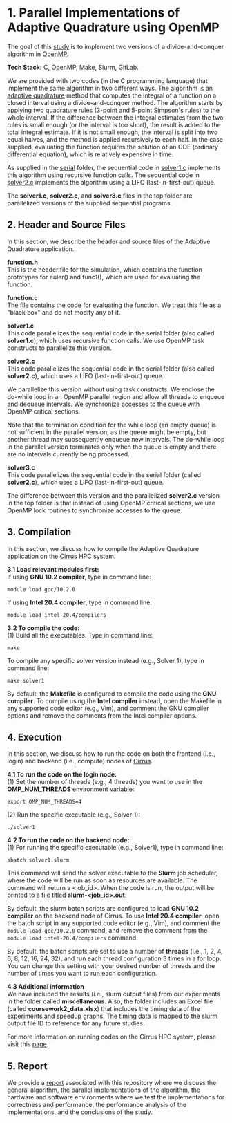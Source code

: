 # 1. Parallel Implementations of Adaptive Quadrature using OpenMP
The goal of this [study](https://github.com/nabilshadman/openmp-adaptive-quadrature/blob/main/report/parallel_adaptive_quadrature_openmp_report.pdf) is to implement two versions of a divide-and-conquer algorithm in [OpenMP](https://www.openmp.org/).

**Tech Stack:** C, OpenMP, Make, Slurm, GitLab.

We are provided with two codes (in the C programming language) that implement the same algorithm in two different ways. The algorithm is an [adaptive quadrature](https://en.wikipedia.org/wiki/Adaptive_quadrature) method that computes the integral of a function on a closed interval using a divide-and-conquer method. The algorithm starts by applying two quadrature rules (3-point and 5-point Simpson's rules) to the whole interval. If the difference between the integral estimates from the two rules is small enough (or the interval is too short), the result is added to the total integral estimate. If it is not small enough, the interval is split into two equal halves, and the method is applied recursively to each half. In the case supplied, evaluating the function requires the solution of an ODE (ordinary differential equation), which is relatively expensive in time.

As supplied in the [serial](https://github.com/nabilshadman/openmp-adaptive-quadrature/tree/main/serial) folder, the sequential code in [solver1.c](https://github.com/nabilshadman/openmp-adaptive-quadrature/blob/main/serial/solver1.c) implements this algorithm using recursive function calls. The sequential code in [solver2.c](https://github.com/nabilshadman/openmp-adaptive-quadrature/blob/main/serial/solver2.c) implements the algorithm using a LIFO (last-in-first-out) queue.

The **solver1.c**, **solver2.c**, and **solver3.c** files in the top folder are parallelized versions of the supplied sequential programs.

## 2. Header and Source Files
In this section, we describe the header and source files of the Adaptive Quadrature application.

**function.h**  
This is the header file for the simulation, which contains the function prototypes for euler() and func1(), which are used for evaluating the function.

**function.c**  
The file contains the code for evaluating the function. We treat this file as a "black box" and do not modify any of it.

**solver1.c**  
This code parallelizes the sequential code in the serial folder (also called **solver1.c**), which uses recursive function calls. We use OpenMP task constructs to parallelize this version.

**solver2.c**  
This code parallelizes the sequential code in the serial folder (also called **solver2.c**), which uses a LIFO (last-in-first-out) queue.

We parallelize this version without using task constructs. We enclose the do-while loop in an OpenMP parallel region and allow all threads to enqueue and dequeue intervals. We synchronize accesses to the queue with OpenMP critical sections.

Note that the termination condition for the while loop (an empty queue) is not sufficient in the parallel version, as the queue might be empty, but another thread may subsequently enqueue new intervals. The do-while loop in the parallel version terminates only when the queue is empty and there are no intervals currently being processed.

**solver3.c**  
This code parallelizes the sequential code in the serial folder (called **solver2.c**), which uses a LIFO (last-in-first-out) queue.

The difference between this version and the parallelized **solver2.c** version in the top folder is that instead of using OpenMP critical sections, we use OpenMP lock routines to synchronize accesses to the queue.

## 3. Compilation
In this section, we discuss how to compile the Adaptive Quadrature application on the [Cirrus](https://www.epcc.ed.ac.uk/hpc-services/cirrus) HPC system.

**3.1 Load relevant modules first:**  
If using **GNU 10.2 compiler**, type in command line:
```
module load gcc/10.2.0
```

If using **Intel 20.4 compiler**, type in command line:
```
module load intel-20.4/compilers
```

**3.2 To compile the code:**  
(1) Build all the executables. Type in command line:
```
make
```

To compile any specific solver version instead (e.g., Solver 1), type in command line:
```
make solver1
```

By default, the **Makefile** is configured to compile the code using the **GNU compiler**. To compile using the **Intel compiler** instead, open the Makefile in any supported code editor (e.g., Vim), and comment the GNU compiler options and remove the comments from the Intel compiler options.

## 4. Execution
In this section, we discuss how to run the code on both the frontend (i.e., login) and backend (i.e., compute) nodes of [Cirrus](https://www.epcc.ed.ac.uk/hpc-services/cirrus).

**4.1 To run the code on the login node:**  
(1) Set the number of threads (e.g., 4 threads) you want to use in the **OMP_NUM_THREADS** environment variable:
```
export OMP_NUM_THREADS=4
```

(2) Run the specific executable (e.g., Solver 1):
```
./solver1
```

**4.2 To run the code on the backend node:**  
(1) For running the specific executable (e.g., Solver1), type in command line:
```
sbatch solver1.slurm
```

This command will send the solver executable to the **Slurm** job scheduler, where the code will be run as soon as resources are available. The command will return a <job_id>. When the code is run, the output will be printed to a file titled **slurm-<job_id>.out**.

By default, the slurm batch scripts are configured to load **GNU 10.2 compiler** on the backend node of Cirrus. To use **Intel 20.4 compiler**, open the batch script in any supported code editor (e.g., Vim), and comment the `module load gcc/10.2.0` command, and remove the comment from the `module load intel-20.4/compilers` command.

By default, the batch scripts are set to use a number of **threads** (i.e., 1, 2, 4, 6, 8, 12, 16, 24, 32), and run each thread configuration 3 times in a for loop. You can change this setting with your desired number of threads and the number of times you want to run each configuration.

**4.3 Additional information**  
We have included the results (i.e., slurm output files) from our experiments in the folder called **miscellaneous**. Also, the folder includes an Excel file (called **coursework2_data.xlsx**) that includes the timing data of the experiments and speedup graphs. The timing data is mapped to the slurm output file ID to reference for any future studies.

For more information on running codes on the Cirrus HPC system, please visit this [page](https://cirrus.readthedocs.io/en/main/user-guide/batch.html).

## 5. Report
We provide a [report](https://github.com/nabilshadman/openmp-adaptive-quadrature/blob/main/report/parallel_adaptive_quadrature_openmp_report.pdf) associated with this repository where we discuss the general algorithm, the parallel implementations of the algorithm, the hardware and software environments where we test the implementations for correctness and performance, the performance analysis of the implementations, and the conclusions of the study.
